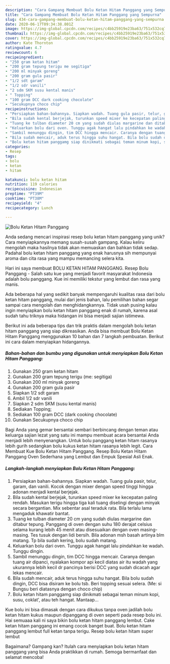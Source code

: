 ```yaml
---
description: "Cara Gampang Membuat Bolu Ketan Hitam Panggang yang Sempurna"
title: "Cara Gampang Membuat Bolu Ketan Hitam Panggang yang Sempurna"
slug: 434-cara-gampang-membuat-bolu-ketan-hitam-panggang-yang-sempurna
date: 2020-06-17T09:34:38.801Z
image: https://img-global.cpcdn.com/recipes/c4bb25919e23ba63/751x532cq70/bolu-ketan-hitam-panggang-foto-resep-utama.jpg
thumbnail: https://img-global.cpcdn.com/recipes/c4bb25919e23ba63/751x532cq70/bolu-ketan-hitam-panggang-foto-resep-utama.jpg
cover: https://img-global.cpcdn.com/recipes/c4bb25919e23ba63/751x532cq70/bolu-ketan-hitam-panggang-foto-resep-utama.jpg
author: Kate Thornton
ratingvalue: 4.7
reviewcount: 6
recipeingredient:
- "250 gram ketan hitam"
- "200 gram tepung terigu me segitiga"
- "200 ml minyak goreng"
- "200 gram gula pasir"
- "1/2 sdt garam"
- "1/2 sdr vanili"
- "2 sdm SKM susu kental manis"
- " Topping"
- "100 gram DCC dark cooking chocolate"
- "Secukupnya choco chip"
recipeinstructions:
- "Persiapkan bahan-bahannya. Siapkan wadah. Tuang gula pasir, telur, garam, dan vanili. Kocok dengan mixer dengan speed tinggi hingga adonan menjadi kental berjejak."
- "Bila sudah kental berjejak, turunkan speed mixer ke kecepatan paling rendah. Masukan terigu hingga tiga kali tuang diselingi dengan minyak secara bergantian. Mix sebentar asal teraduk rata. Bila terlalu lama mengaduk khawatir bantat."
- "Tuang ke tulban diameter 20 cm yang sudah diulas margarine dan ditabur tepung. Panggang di oven dengan suhu 180 derajat celsius selama kurang lebih 45 menit atau disesuaikan dengan oven masing-masing. Tes tusuk dengan lidi bersih. Bila adonan msh basah artinya blm matang. Tp bila sudah kering, bolu sudah matang."
- "Keluarkan bolu dari oven. Tunggu agak hangat lalu pindahkan ke wadah. Tunggu dingin."
- "Sambil menunggu dingin, tim DCC hingga mencair. Caranya dengan tuang air dipanci, nyalakan kompor api kecil diatas air itu wadah yang ukurannya lebih kecil dr pancinya berisi DCC yang sudah dicacah agar lekas mencair."
- "Bila sudah mencair, aduk terus hingga suhu hangat. Bila bolu sudah dingin, DCC bisa disiram ke bolu tsb. Beri topping sesuai selera. (Me: si Bungsu beri diatasnya dengan choco chip)"
- "Bolu ketan hitam panggamg siap dinikmati sebagai teman minum kopi, susu, coklat&#39;, atau teh hangat. Mantaap..."
categories:
- Resep
tags:
- bolu
- ketan
- hitam

katakunci: bolu ketan hitam 
nutrition: 119 calories
recipecuisine: Indonesian
preptime: "PT39M"
cooktime: "PT38M"
recipeyield: "4"
recipecategory: Lunch

---
```



![Bolu Ketan Hitam Panggang](https://img-global.cpcdn.com/recipes/c4bb25919e23ba63/751x532cq70/bolu-ketan-hitam-panggang-foto-resep-utama.jpg)

Anda sedang mencari inspirasi resep bolu ketan hitam panggang yang unik? Cara menyiapkannya memang susah-susah gampang. Kalau keliru mengolah maka hasilnya tidak akan memuaskan dan bahkan tidak sedap. Padahal bolu ketan hitam panggang yang enak harusnya sih mempunyai aroma dan cita rasa yang mampu memancing selera kita.

Hari ini saya membuat BOLU KETAN HITAM PANGGANG. Resep Bolu Panggang - Salah satu kue yang menjadi favorit masyarakat Indonesia adalah bolu panggang. Kue ini memiliki tekstur yang lembut dan rasa yang manis.

Ada beberapa hal yang sedikit banyak mempengaruhi kualitas rasa dari bolu ketan hitam panggang, mulai dari jenis bahan, lalu pemilihan bahan segar sampai cara mengolah dan menghidangkannya. Tidak usah pusing kalau ingin menyiapkan bolu ketan hitam panggang enak di rumah, karena asal sudah tahu triknya maka hidangan ini bisa menjadi sajian istimewa.


Berikut ini ada beberapa tips dan trik praktis dalam mengolah bolu ketan hitam panggang yang siap dikreasikan. Anda bisa membuat Bolu Ketan Hitam Panggang menggunakan 10 bahan dan 7 langkah pembuatan. Berikut ini cara dalam menyiapkan hidangannya.

<!--inarticleads1-->

##### Bahan-bahan dan bumbu yang digunakan untuk menyiapkan Bolu Ketan Hitam Panggang:

1. Gunakan 250 gram ketan hitam
1. Gunakan 200 gram tepung terigu (me: segitiga)
1. Gunakan 200 ml minyak goreng
1. Gunakan 200 gram gula pasir
1. Siapkan 1/2 sdt garam
1. Ambil 1/2 sdr vanili
1. Siapkan 2 sdm SKM (susu kental manis)
1. Sediakan  Topping;
1. Sediakan 100 gram DCC (dark cooking chocolate)
1. Gunakan Secukupnya choco chip


Bagi Anda yang gemar bersantai sembari berbincang dengan teman atau keluarga sajian lezat yang satu ini mampu membuat acara bersantai Anda menjadi lebih menyenangkan. Untuk bolu panggang ketan hitam rasanya lebih gurih sedangkan bolu kukus ketan hitam rasanya lebih legit. Cara Membuat Kue Bolu Ketan Hitam Panggang. Resep Bolu Ketan Hitam Panggang Oven Sederhana yang Lembut dan Empuk Spesial Asli Enak. 

<!--inarticleads2-->

##### Langkah-langkah menyiapkan Bolu Ketan Hitam Panggang:

1. Persiapkan bahan-bahannya. Siapkan wadah. Tuang gula pasir, telur, garam, dan vanili. Kocok dengan mixer dengan speed tinggi hingga adonan menjadi kental berjejak.
1. Bila sudah kental berjejak, turunkan speed mixer ke kecepatan paling rendah. Masukan terigu hingga tiga kali tuang diselingi dengan minyak secara bergantian. Mix sebentar asal teraduk rata. Bila terlalu lama mengaduk khawatir bantat.
1. Tuang ke tulban diameter 20 cm yang sudah diulas margarine dan ditabur tepung. Panggang di oven dengan suhu 180 derajat celsius selama kurang lebih 45 menit atau disesuaikan dengan oven masing-masing. Tes tusuk dengan lidi bersih. Bila adonan msh basah artinya blm matang. Tp bila sudah kering, bolu sudah matang.
1. Keluarkan bolu dari oven. Tunggu agak hangat lalu pindahkan ke wadah. Tunggu dingin.
1. Sambil menunggu dingin, tim DCC hingga mencair. Caranya dengan tuang air dipanci, nyalakan kompor api kecil diatas air itu wadah yang ukurannya lebih kecil dr pancinya berisi DCC yang sudah dicacah agar lekas mencair.
1. Bila sudah mencair, aduk terus hingga suhu hangat. Bila bolu sudah dingin, DCC bisa disiram ke bolu tsb. Beri topping sesuai selera. (Me: si Bungsu beri diatasnya dengan choco chip)
1. Bolu ketan hitam panggamg siap dinikmati sebagai teman minum kopi, susu, coklat&#39;, atau teh hangat. Mantaap...


Kue bolu ini bisa dimasak dengan cara dikukus tanpa oven jadilah bolu ketan hitam kukus maupun dipanggang di oven seperti pada resep bolu ini. Hai semuaaa kali ni saya bikin bolu ketan hitam panggang lembut. Cake ketan hitam panggang ini emang cocok banget buat. Bolu ketan hitam panggang lembut full ketan tanpa terigu. Resep bolu ketan hitam super lembut 

Bagaimana? Gampang kan? Itulah cara menyiapkan bolu ketan hitam panggang yang bisa Anda praktikkan di rumah. Semoga bermanfaat dan selamat mencoba!
